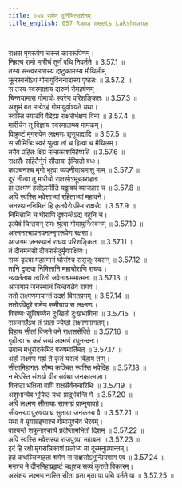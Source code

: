 ```yaml
---
title: ०५७ रामेण दुर्निमित्तदर्शनम्
title_english: 057 Rama meets Lakshmana

---
```



राक्षसं मृगरूपेण चरन्तं कामरूपिणम्।  
निहत्य रामो मारीचं तूर्णं पथि निवर्तते ॥ 3.57.1 ॥   
तस्य सन्त्वरमाणस्य द्रष्टुकामस्य मौथिलीम्।  
क्रूरस्वनोऽथ गोमायुर्विननादास्य पृष्ठतः ॥ 3.57.2 ॥   
स तस्य स्वरमाज्ञाय दारुणं रोमहर्षणम्।  
चिन्तयामास गोमायोः स्वरेण परिशङ्कितः ॥ 3.57.3 ॥   
अशुभं बत मन्येऽहं गोमायुर्वाश्यते यथा।  
स्वस्ति स्यादपि वैदेह्या राक्षसैर्भक्षणं विना ॥ 3.57.4 ॥   
मारीचेन तु विज्ञाय स्वरमालम्ब्य मामकम्।  
विक्रुष्टं मृगरुपेण लक्ष्मणः शृणुयाद्यदि ॥ 3.57.5 ॥   
स सौमित्रिः स्वरं श्रुत्वा तां च हित्वा च मैथिलम्।  
तयैव प्रहितः क्षिप्रं मत्सकाशमिहैष्यति ॥ 3.57.6 ॥   
राक्षसैः सहितैर्नूनं सीताया ईप्सितो वधः।  
काञ्चनश्च मृगो भूत्वा व्यपनीयाश्रमात्तु माम् ॥ 3.57.7 ॥   
दूरं नीत्वा तु मारीचो राक्षसोऽभूच्छराहतः।  
हा लक्ष्मण हतोऽस्मीति यद्वाक्यं व्याजहार च ॥ 3.57.8 ॥   
अपि स्वस्ति भवेत्ताभ्यां रहिताभ्यां महावने।  
जनस्थाननिमित्तं हि कृतवैरोऽस्मि राक्षसैः ॥ 3.57.9 ॥   
निमित्तानि च घोराणि दृश्यन्तेऽद्य बहूनि च।  
इत्येवं चिन्तयन् रामः श्रुत्वा गोमायुनिःस्वनम् ॥ 3.57.10 ॥   
आत्मनश्चापनयनान्मृगरूपेण रक्षसा।  
आजगम जनस्थानं राघवः परिशङ्कितः ॥ 3.57.11 ॥   
तं दीनमनसो दीनमासेदुर्मृगपक्षिणः।  
सव्यं कृत्वा महात्मानं घोरांश्च ससृजुः स्वरान् ॥ 3.57.12 ॥   
तानि दृष्ट्वा निमित्तानि महाघोराणि राघवः।  
न्यवर्तताथ त्वरितो जवेनाश्रममात्मनः ॥ 3.57.13 ॥   
आजगाम जनस्थानं चिन्तयन्नेव राघवः।  
ततो लक्ष्मणमायान्तं ददर्श विगतप्रभम् ॥ 3.57.14 ॥   
ततोऽविदूरे रामेण समीयाय स लक्ष्मणः।  
विषण्णः सुविषण्णेन दुःखितो दुःखभागिना ॥ 3.57.15 ॥   
सञ्जगर्हेऽथ तं भ्राता ज्येष्ठो लक्ष्मणमागतम्।  
विहाय सीतां विजने वने राक्षससेविते ॥ 3.57.16 ॥   
गृहीत्वा च करं सव्यं लक्ष्मणं रघुनन्दनः।  
उवाच मधुरोदर्कमिदं परुषमार्तिमत् ॥ 3.57.17 ॥   
अहो लक्ष्मण गह्यं ते कृतं यस्त्वं विहाय ताम्।  
सीतामिहागतः सौम्य कञ्चित् स्वस्ति भवेदिह ॥ 3.57.18 ॥   
न मेऽस्ति संशयो वीर सर्वथा जनकात्मजा।  
विनष्टा भक्षिता वापि राक्षसैर्वनचारिभिः ॥ 3.57.19 ॥   
अशुभान्येव भूयिष्ठं यथा प्रादुर्भवन्ति मे ॥ 3.57.20 ॥   
अपि लक्ष्मण सीतायाः सामग्य्रं प्राप्नुयावहे।  
जीवन्त्याः पुरुषव्याघ्र सुताया जनकस्य वै ॥ 3.57.21 ॥   
यथा वै मृगसङ्घाश्च गोमायुश्चैव भैरवम्।  
वाश्यन्ते शकुनाश्चापि प्रदीप्तामभितो दिशम् ॥ 3.57.22 ॥   
अपि स्वस्ति भवेत्तस्या राजपुत्र्या महाबल ॥ 3.57.23 ॥   
इदं हि रक्षो मृगसन्निकाशं प्रलोभ्य मां दूरमनुप्रयान्तम्।  
हतं कथञ्चिन्महता श्रमेण स राक्षसोऽभून्म्रियमाण एव ॥ 3.57.24 ॥   
मनश्च मे दीनमिहाप्रहृष्टं चक्षुश्च सव्यं कुरुते विकारम्।  
असंशयं लक्ष्मण नास्ति सीता हृता मृता वा पथि वर्तते वा ॥ 3.57.25 ॥   